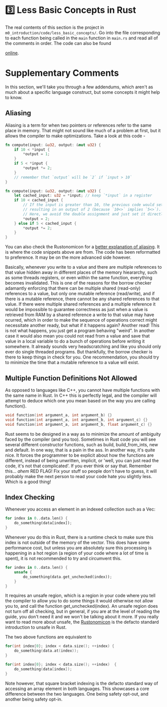 # 3️⃣ Less Basic Concepts in Rust
The real contents of this section is the project in ```m0_introduction/code/less_basic_concepts/```.
Go into the file corresponding to each function being called in the ```main``` function in ```main.rs```
and read all of the comments in order.
The code can also be found
<!-- markdownlint-disable -->
[online](https://github.com/absorensen/the-guide/tree/main/m0_introduction/code/less_basic_concepts).
<!-- markdownlint-restore -->

# Supplementary Comments
In this section, we'll take you through a few addendums, which aren't as much about a
specific language construct, but some concepts it might help to know.

## Aliasing
Aliasing is a term for when two pointers or references refer to the same place in memory.
That might not sound like much of a problem at first, but it allows the compiler to make optimizations.
Take a look at this code -

```rust
fn compute(input: &u32, output: &mut u32) {
    if 10 < *input {
        *output = 1;
    }
    if 5 < *input {
        *output *= 2;
    }
    // remember that `output` will be `2` if `input > 10`
}

fn compute(input: &u32, output: &mut u32) {
    let cached_input: u32 = *input; // keep `*input` in a register
    if 10 < cached_input {
        // If the input is greater than 10, the previous code would set the output to 1 and then double it,
        // resulting in an output of 2 (because `10<>` implies `5<>`).
        // Here, we avoid the double assignment and just set it directly to 2.
        *output = 2;
    } else if 5 < cached_input {
        *output *= 2;
    }
}
```

You can also check the Rustonomicon for a
[better explanation of aliasing](https://doc.rust-lang.org/nomicon/aliasing.html).
It is where the code snippets above are from. The code has been reformatted to preference.
It may be on the more advanced side however.

Basically, whenever you write to a value and there are multiple references to that value hidden away
in different places of the memory hieararchy, such as some threads registers, or even within the same
function, everything becomes invalidated. This is one of the reasons for the borrow checker
adamantly enforcing that there can be multiple shared (read-only) references to a value,
but only one mutable reference (read/write), and if there is a mutable reference, there cannot
be any shared references to that value. If there were multiple shared references and a multiple reference
it would be impossible to guarantee correctness as just when a value is retrieved from RAM by a shared reference
a write to that value may have ocurred, which in order to make the sequence of operations correct might
necessitate another ready, but what if it happens again? Another read! This is not what happens, you
just get a program behaving "weird". In another case it would also mean you could not read from a value
and save that value in a local variable to do a bunch of operations before writing it somewhere. It already
sounds very headscratching and like you should only ever do single threaded programs. But thankfully,
the borrow checker is there to keep things in check for you. One recommendation, you should try
to minimize the time that a mutable reference to a value will exist.

## Multiple Function Definitions Not Allowed
As opposed to languages like C++, you cannot have multiple functions with the same name in Rust.
In C++ this is perfectly legal, and the compiler will attempt to deduce which one you mean based
on the way you are calling function().

```c++
void function(int argument_a, int argument_b) {}
void function(int argument_a, int argument_b, int argument_c) {}
void function(int argument_a, int argument_b, float argument_c) {}
```

Rust seems to be designed in a way as to minimize the amount of ambiguity faced by the compiler (and you too).
Sometimes in Rust code you will see several different constructor functions, such as build, build_from_ints,
new and default. In one way, that is a pain in the ass. In another way, it's quite nice.
It forces the programmer to be explicit about how the functions are different, instead of being unwritten,
implicit, or 'well, you can just read the code, it's not that complicated'. If you ever think or say
that. Remember this... *ahem* RED FLAG! Fix your stuff so people don't have to guess, it will
probably make the next person to read your code hate you slightly less. Which is a good thing!

## Index Checking
Whenever you access an element in an indexed collection such as a Vec:

```rust
for index in 0..data.len() {
    do_something(data[index]);
}
```

Whenever you do this in Rust, there is a runtime check to make sure this index is not outside of the
memory of the vector. This does have some performance cost, but unless you are absolutely sure this processing
is happening in a hot region (a region of your code where a lot of time is spent), it is not recommended to try
and circumvent this.

```rust
for index in 0..data.len() {
    unsafe {
        do_something(data.get_unchecked(index));
    }
}
```

It requires an unsafe region, which is a region in your code where you tell the compiler
to allow you to do some things it would otherwise not allow you to, and call the function get_unchecked(index).
An unsafe region does not turn off all checking, but in general, if you are at the level of reading the guide,
you don't need it and we won't be talking about it more. If you really want to read more about unsafe,
the [Rustonomicon](https://doc.rust-lang.org/nomicon/intro.html) is the defacto standard
introduction to unsafe in Rust.

The two above functions are equivalent to

```c++
for(int index{0}; index < data.size(); ++index) {
    do_something(data.at(index));
}
```

```c++
for(int index{0}; index < data.size(); ++index)  {
    do_something(data[index]);
}
```

Note however, that square bracket indexing is the defacto standard way of accessing an array element in both
languages. This showcases a core difference between the two languages. One being safety opt-out, and
another being safety opt-in.
